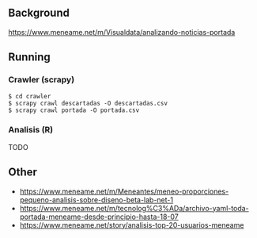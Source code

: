 ## Background

https://www.meneame.net/m/Visualdata/analizando-noticias-portada

## Running

### Crawler (scrapy)

```
$ cd crawler
$ scrapy crawl descartadas -O descartadas.csv
$ scrapy crawl portada -O portada.csv
```

### Analisis (R)

TODO

## Other

- https://www.meneame.net/m/Meneantes/meneo-proporciones-pequeno-analisis-sobre-diseno-beta-lab-net-1
- https://www.meneame.net/m/tecnolog%C3%ADa/archivo-yaml-toda-portada-meneame-desde-principio-hasta-18-07
- https://www.meneame.net/story/analisis-top-20-usuarios-meneame
